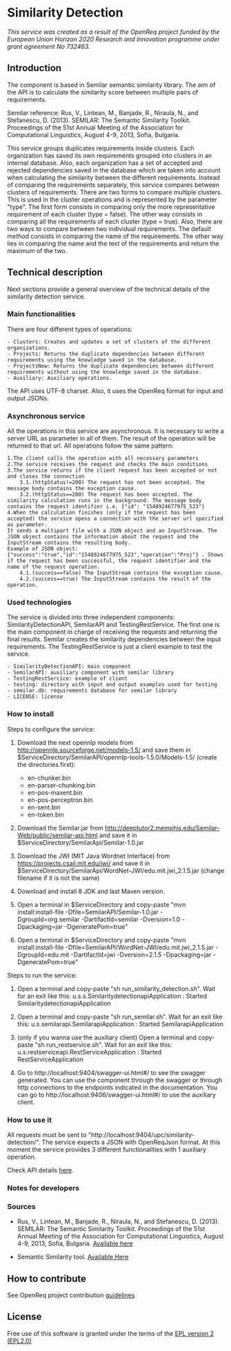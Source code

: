 # Similarity Detection

_This service was created as a result of the OpenReq project funded by the European Union Horizon 2020 Research and Innovation programme under grant agreement No 732463._

## Introduction

The component is based in Semilar semantic similarity library. The aim of the API is to calculate the similarity score between multiple pairs of requirements.

Semilar reference:
Rus, V., Lintean, M., Banjade, R., Niraula, N., and Stefanescu, D. (2013). SEMILAR: The Semantic Similarity Toolkit. Proceedings of the 51st Annual Meeting of the Association for Computational Linguistics, August 4-9, 2013, Sofia, Bulgaria.

This service groups duplicates requirements inside clusters. Each organization has saved its own requirements grouped into clusters in an internal database. Also, each organization has a set of accepted and rejected dependencies saved in the database which are taken into account when calculating the similarity between the different requirements. Instead of comparing the requirements separately, this service compares between clusters of requirements. There are two forms to compare multiple clusters. This is used in the cluster operations and is represented by the parameter "type". The first form consists in comparing only the more representative requirement of each cluster (type = false). The other way consists in comparing all the requirements of each cluster (type = true). Also, there are two ways to compare between two individual requirements. The default method consists in comparing the name of the requirements. The other way lies in comparing the name and the text of the requirements and return the maximum of the two.

## Technical description

Next sections provide a general overview of the technical details of the similarity detection service.

### Main functionalities

There are four different types of operations:

    - Clusters: Creates and updates a set of clusters of the different organizations.
    - Projects: Returns the duplicate dependencies between different requirements using the knowledge saved in the database.
    - ProjectsNew: Returns the duplicate dependencies between different requirements without using the knowledge saved in the database.
    - Auxiliary: Auxiliary operations.

The API uses UTF-8 charset. Also, it uses the OpenReq format for input and output JSONs.

### Asynchronous service

All the operations in this service are asynchronous. It is necessary to write a server URL as parameter in all of them. The result of the operation will be returned to that url. All operations follow the same pattern:

	1.The client calls the operation with all necessary parameters
	2.The service receives the request and checks the main conditions
	3.The service returns if the client request has been accepted or not and closes the connection
		3.1.(httpStatus!=200) The request has not been accepted. The message body contains the exception cause.
		3.2.(httpStatus==200) The request has been accepted. The similarity calculation runs in the background. The message body contains the request identifier i.e. {"id": "1548924677975_523"}
	4.When the calculation finishes (only if the request has been accepted) the service opens a connection with the server url specified as parameter.
	It sends a multipart file with a JSON object and an InputStream. The JSON object contains the information about the request and the InputStream contains the resulting body.
	Example of JSON object: {"success":"true","id":"1548924677975_523","operation":"Proj"} . Shows if the request has been successful, the request identifier and the name of the request operation.
		4.1.(success==false) The InputStream contains the exception cause.
		4.2.(success==true) The InputStream contains the result of the operation.

### Used technologies

The service is divided into three independent components: SimilarityDetectionAPI, SemilarAPI and TestingRestService. The first one is the main component in charge of receiving the requests and returning the final results. Semilar creates the similarity dependencies between the input requirements. The TestingRestService is just a client example to test the service.

    - SimilarityDetectionAPI: main component
    - SemilarAPI: auxiliary component with semilar library
    - TestingRestSercice: example of client
    - testing: directory with input and output examples used for testing
    - semilar.db: requirements database for semilar library
    - LICENSE: license



### How to install

Steps to configure the service:

1. Download the next opennlp models from http://opennlp.sourceforge.net/models-1.5/ and save them in $ServiceDirectory/SemilarAPI/opennlp-tools-1.5.0/Models-1.5/ (create the directories first):

	- en-chunker.bin
	- en-parser-chunking.bin
	- en-pos-maxent.bin
	- en-pos-perceptron.bin
	- en-sent.bin
	- en-token.bin

2. Download the Semilar.jar from http://deeptutor2.memphis.edu/Semilar-Web/public/semilar-api.html and save it in $ServiceDirectory/SemilarApi/Semilar-1.0.jar

3. Download the JWI (MIT Java Wordnet Interface) from https://projects.csail.mit.edu/jwi/ and save it in $ServiceDirectory/SemilarApi/WordNet-JWI/edu.mit.jwi_2.1.5.jar (change filename if it is not the same)

4. Download and install 8 JDK and last Maven version.

4. Open a terminal in $ServiceDirectory and copy-paste "mvn install:install-file -Dfile=SemilarAPI/Semilar-1.0.jar -DgroupId=org.semilar -DartifactId=semilar -Dversion=1.0 -Dpackaging=jar -DgeneratePom=true"

5. Open a terminal in  $ServiceDirectory and copy-paste "mvn install:install-file -Dfile=SemilarAPI/WordNet-JWI/edu.mit.jwi_2.1.5.jar -DgroupId=edu.mit -DartifactId=jwi -Dversion=2.1.5 -Dpackaging=jar -DgeneratePom=true"

Steps to run the service:

1. Open a terminal and copy-paste "sh run_similarity_detection.sh". Wait for an exit like this: u.s.s.SimilaritydetectionapiApplication  : Started SimilaritydetectionapiApplication

2. Open a terminal and copy-paste "sh run_semilar.sh". Wait for an exit like this: u.s.semilarapi.SemilarapiApplication  : Started SemilarapiApplication

3. (only if you wanna use the auxiliary client) Open a terminal and copy-paste "sh run_restservice.sh". Wait for an exit like this: u.s.restserviceapi.RestServiceApplication  : Started RestServiceApplication

4. Go to http://localhost:9404/swagger-ui.html#/ to see the swagger generated. You can use the component through the swagger or through http connections to the endpoints indicated in the documentation. You can go to http://localhost:9406/swagger-ui.html#/ to use the auxiliary client.


### How to use it

All requests must be sent to "http://localhost:9404/upc/similarity-detection/". The service expects a JSON with OpenReqJson format. At this moment the service provides 3 different functionalities with 1 auxiliary operation.

Check API details [here](http://217.172.12.199:9404/swagger-ui.html).

### Notes for developers

### Sources

- Rus, V., Lintean, M., Banjade, R., Niraula, N., and Stefanescu, D. (2013). SEMILAR: The Semantic Similarity Toolkit. Proceedings of the 51st Annual Meeting of the Association for Computational Linguistics, August 4-9, 2013, Sofia, Bulgaria. [Available here](http://deeptutor2.memphis.edu/Semilar-Web/public/downloads/ACL-13.SEMILAR.DEMO.pdf)

- Semantic Similarity tool. [Available Here](http://www.semanticsimilarity.org/)

## How to contribute

See OpenReq project contribution [guidelines](https://github.com/OpenReqEU/OpenReq/blob/master/CONTRIBUTING.md)

## License

Free use of this software is granted under the terms of the [EPL version 2 (EPL2.0)](https://www.eclipse.org/legal/epl-2.0/)
